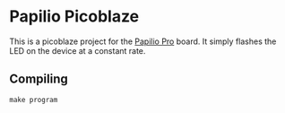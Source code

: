 # Papilio Picoblaze

This is a picoblaze project for the [Papilio Pro](http://papilio.cc/index.php?n=Papilio.PapilioPro) board. It simply flashes the LED on the device at a constant rate.

## Compiling

    make program

